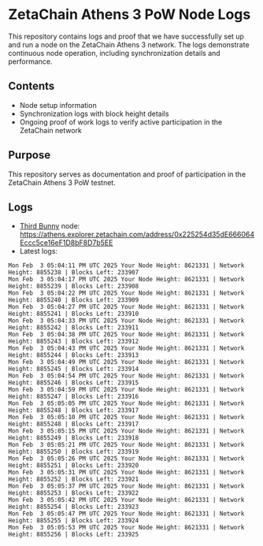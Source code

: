 # ZetaChain Athens 3 PoW Node Logs
This repository contains logs and proof that we have successfully set up and run a node on the ZetaChain Athens 3 network. The logs demonstrate continuous node operation, including synchronization details and performance.

## Contents
- Node setup information
- Synchronization logs with block height details
- Ongoing proof of work logs to verify active participation in the ZetaChain network

## Purpose
This repository serves as documentation and proof of participation in the ZetaChain Athens 3 PoW testnet.

## Logs

- [Third Bunny](https://thirdbunny.xyz/) node: https://athens.explorer.zetachain.com/address/0x225254d35dE666064Eccc5ce16eF1D8bF8D7b5EE
- Latest logs:
```
Mon Feb  3 05:04:11 PM UTC 2025 Your Node Height: 8621331 | Network Height: 8855238 | Blocks Left: 233907
Mon Feb  3 05:04:17 PM UTC 2025 Your Node Height: 8621331 | Network Height: 8855239 | Blocks Left: 233908
Mon Feb  3 05:04:22 PM UTC 2025 Your Node Height: 8621331 | Network Height: 8855240 | Blocks Left: 233909
Mon Feb  3 05:04:27 PM UTC 2025 Your Node Height: 8621331 | Network Height: 8855241 | Blocks Left: 233910
Mon Feb  3 05:04:33 PM UTC 2025 Your Node Height: 8621331 | Network Height: 8855242 | Blocks Left: 233911
Mon Feb  3 05:04:38 PM UTC 2025 Your Node Height: 8621331 | Network Height: 8855243 | Blocks Left: 233912
Mon Feb  3 05:04:43 PM UTC 2025 Your Node Height: 8621331 | Network Height: 8855244 | Blocks Left: 233913
Mon Feb  3 05:04:49 PM UTC 2025 Your Node Height: 8621331 | Network Height: 8855245 | Blocks Left: 233914
Mon Feb  3 05:04:54 PM UTC 2025 Your Node Height: 8621331 | Network Height: 8855246 | Blocks Left: 233915
Mon Feb  3 05:04:59 PM UTC 2025 Your Node Height: 8621331 | Network Height: 8855247 | Blocks Left: 233916
Mon Feb  3 05:05:05 PM UTC 2025 Your Node Height: 8621331 | Network Height: 8855248 | Blocks Left: 233917
Mon Feb  3 05:05:10 PM UTC 2025 Your Node Height: 8621331 | Network Height: 8855248 | Blocks Left: 233917
Mon Feb  3 05:05:15 PM UTC 2025 Your Node Height: 8621331 | Network Height: 8855249 | Blocks Left: 233918
Mon Feb  3 05:05:21 PM UTC 2025 Your Node Height: 8621331 | Network Height: 8855250 | Blocks Left: 233919
Mon Feb  3 05:05:26 PM UTC 2025 Your Node Height: 8621331 | Network Height: 8855251 | Blocks Left: 233920
Mon Feb  3 05:05:31 PM UTC 2025 Your Node Height: 8621331 | Network Height: 8855252 | Blocks Left: 233921
Mon Feb  3 05:05:37 PM UTC 2025 Your Node Height: 8621331 | Network Height: 8855253 | Blocks Left: 233922
Mon Feb  3 05:05:42 PM UTC 2025 Your Node Height: 8621331 | Network Height: 8855254 | Blocks Left: 233923
Mon Feb  3 05:05:47 PM UTC 2025 Your Node Height: 8621331 | Network Height: 8855255 | Blocks Left: 233924
Mon Feb  3 05:05:53 PM UTC 2025 Your Node Height: 8621331 | Network Height: 8855256 | Blocks Left: 233925
```
